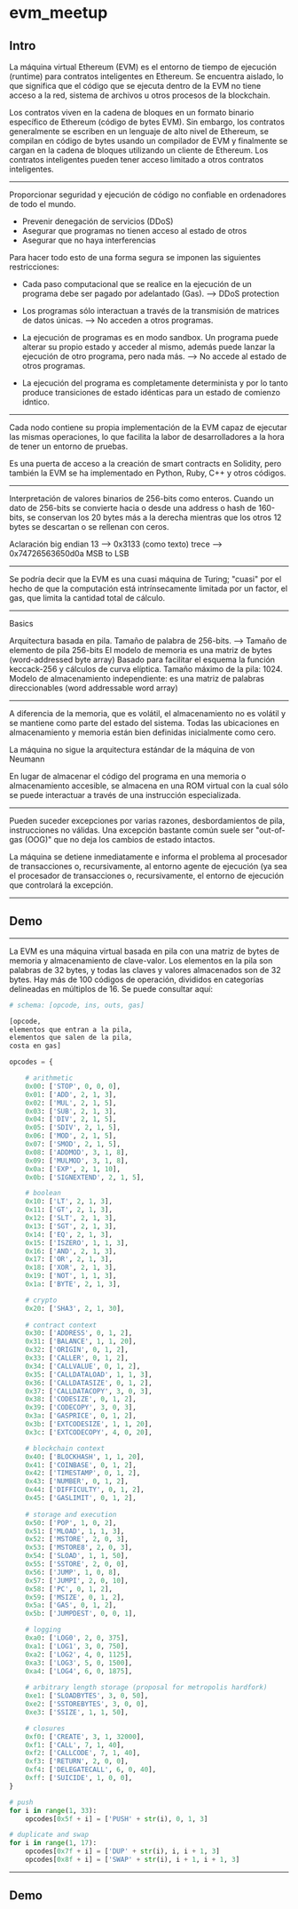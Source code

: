 # evm_meetup

## Intro

La máquina virtual Ethereum (EVM) es el entorno de tiempo de ejecución (runtime) para contratos inteligentes en Ethereum. Se encuentra aislado, lo que significa que el código que se ejecuta dentro de la EVM no tiene acceso a la red, sistema de archivos u otros procesos de la blockchain.

Los contratos viven en la cadena de bloques en un formato binario específico de Ethereum (código de bytes EVM). Sin embargo, los contratos generalmente se escriben en un lenguaje de alto nivel de Ethereum, se compilan en código de bytes usando un compilador de EVM y finalmente se cargan en la cadena de bloques utilizando un cliente de Ethereum. Los contratos inteligentes pueden tener acceso limitado a otros contratos inteligentes.

---

Proporcionar seguridad y ejecución de código no confiable en ordenadores de todo el mundo.

- Prevenir denegación de servicios (DDoS)
- Asegurar que programas no tienen acceso al estado de otros
- Asegurar que no haya interferencias

Para hacer todo esto de una forma segura se imponen las siguientes restricciones:
- Cada paso computacional que se realice en la ejecución de un programa debe ser pagado por adelantado (Gas). --> DDoS protection

- Los programas sólo interactuan a través de la transmisión de matrices de datos únicas. --> No acceden a otros programas.

- La ejecución de programas es en modo sandbox. Un programa puede alterar su propio estado y acceder al mismo, además puede lanzar la ejecución de otro programa, pero nada más. --> No accede al estado de otros programas.

- La ejecución del programa es completamente determinista y por lo tanto produce transiciones de estado idénticas para un estado de comienzo idntico.

---

Cada nodo contiene su propia implementación de la EVM capaz de ejecutar las mismas operaciones, lo que facilita la labor de desarrolladores a la hora de tener un entorno de pruebas.

Es una puerta de acceso a la creación de smart contracts en Solidity, pero también la EVM se ha implementado en Python, Ruby, C++ y otros códigos.

------------------------

Interpretación de valores binarios de 256-bits como enteros. Cuando un dato de 256-bits se convierte hacia o desde una address o hash de 160-bits, se conservan los 20 bytes más a la derecha mientras que los otros 12 bytes se descartan o se rellenan con ceros.

Aclaración big endian
13 --> 0x3133 (como texto)
trece --> 0x74726563650d0a
MSB to LSB

---

Se podría decir que la EVM es una cuasi máquina de Turing; "cuasi" por el hecho de que la computación está intrínsecamente limitada por un factor, el gas, que limita la cantidad total de cálculo.

---

Basics

Arquitectura basada en pila.
Tamaño de palabra de 256-bits. --> Tamaño de elemento de pila 256-bits
El modelo de memoria es una matriz de bytes (word-addressed byte array)
Basado para facilitar el esquema la función keccack-256 y cálculos de curva elíptica.
Tamaño máximo de la pila: 1024.
Modelo de almacenamiento independiente: es una matriz de palabras direccionables (word addressable word array)

---

A diferencia de la memoria, que es volátil, el almacenamiento no es volátil y se mantiene como parte del estado del sistema. Todas las ubicaciones en almacenamiento y memoria están bien definidas inicialmente como cero.

La máquina no sigue la arquitectura estándar de la máquina de von Neumann

En lugar de almacenar el código del programa en una memoria o almacenamiento accesible, se almacena en una ROM virtual con la cual sólo se puede interactuar a través de una instrucción especializada.

---

Pueden suceder excepciones por varias razones, desbordamientos de pila, instrucciones no válidas. Una excepción bastante común suele ser "out-of-gas (OOG)" que no deja los cambios de estado intactos.

La máquina se detiene inmediatamente e informa el problema al procesador de transacciones o, recursivamente, al entorno agente de ejecución (ya sea el procesador de transacciones o, recursivamente, el entorno de ejecución que controlará la excepción.

---

## Demo

---

La EVM es una máquina virtual basada en pila con una matriz de bytes de memoria y almacenamiento de clave-valor. Los elementos en la pila son palabras de 32 bytes, y todas las claves y valores almacenados son de 32 bytes. Hay más de 100 códigos de operación, divididos en categorías delineadas en múltiplos de 16. Se puede consultar aquí:


```python
# schema: [opcode, ins, outs, gas]

[opcode,
elementos que entran a la pila,
elementos que salen de la pila,
costa en gas]

opcodes = {

    # arithmetic
    0x00: ['STOP', 0, 0, 0],
    0x01: ['ADD', 2, 1, 3],
    0x02: ['MUL', 2, 1, 5],
    0x03: ['SUB', 2, 1, 3],
    0x04: ['DIV', 2, 1, 5],
    0x05: ['SDIV', 2, 1, 5],
    0x06: ['MOD', 2, 1, 5],
    0x07: ['SMOD', 2, 1, 5],
    0x08: ['ADDMOD', 3, 1, 8],
    0x09: ['MULMOD', 3, 1, 8],
    0x0a: ['EXP', 2, 1, 10],
    0x0b: ['SIGNEXTEND', 2, 1, 5],

    # boolean
    0x10: ['LT', 2, 1, 3],
    0x11: ['GT', 2, 1, 3],
    0x12: ['SLT', 2, 1, 3],
    0x13: ['SGT', 2, 1, 3],
    0x14: ['EQ', 2, 1, 3],
    0x15: ['ISZERO', 1, 1, 3],
    0x16: ['AND', 2, 1, 3],
    0x17: ['OR', 2, 1, 3],
    0x18: ['XOR', 2, 1, 3],
    0x19: ['NOT', 1, 1, 3],
    0x1a: ['BYTE', 2, 1, 3],

    # crypto
    0x20: ['SHA3', 2, 1, 30],
    
    # contract context
    0x30: ['ADDRESS', 0, 1, 2],
    0x31: ['BALANCE', 1, 1, 20],
    0x32: ['ORIGIN', 0, 1, 2],
    0x33: ['CALLER', 0, 1, 2],
    0x34: ['CALLVALUE', 0, 1, 2],
    0x35: ['CALLDATALOAD', 1, 1, 3],
    0x36: ['CALLDATASIZE', 0, 1, 2],
    0x37: ['CALLDATACOPY', 3, 0, 3],
    0x38: ['CODESIZE', 0, 1, 2],
    0x39: ['CODECOPY', 3, 0, 3],
    0x3a: ['GASPRICE', 0, 1, 2],
    0x3b: ['EXTCODESIZE', 1, 1, 20],
    0x3c: ['EXTCODECOPY', 4, 0, 20],

    # blockchain context
    0x40: ['BLOCKHASH', 1, 1, 20],
    0x41: ['COINBASE', 0, 1, 2],
    0x42: ['TIMESTAMP', 0, 1, 2],
    0x43: ['NUMBER', 0, 1, 2],
    0x44: ['DIFFICULTY', 0, 1, 2],
    0x45: ['GASLIMIT', 0, 1, 2],
  
    # storage and execution
    0x50: ['POP', 1, 0, 2],
    0x51: ['MLOAD', 1, 1, 3],
    0x52: ['MSTORE', 2, 0, 3],
    0x53: ['MSTORE8', 2, 0, 3],
    0x54: ['SLOAD', 1, 1, 50],
    0x55: ['SSTORE', 2, 0, 0],
    0x56: ['JUMP', 1, 0, 8],
    0x57: ['JUMPI', 2, 0, 10],
    0x58: ['PC', 0, 1, 2],
    0x59: ['MSIZE', 0, 1, 2],
    0x5a: ['GAS', 0, 1, 2],
    0x5b: ['JUMPDEST', 0, 0, 1],

    # logging
    0xa0: ['LOG0', 2, 0, 375],
    0xa1: ['LOG1', 3, 0, 750],
    0xa2: ['LOG2', 4, 0, 1125],
    0xa3: ['LOG3', 5, 0, 1500],
    0xa4: ['LOG4', 6, 0, 1875],
	
    # arbitrary length storage (proposal for metropolis hardfork)
    0xe1: ['SLOADBYTES', 3, 0, 50],
    0xe2: ['SSTOREBYTES', 3, 0, 0],
    0xe3: ['SSIZE', 1, 1, 50],

    # closures
    0xf0: ['CREATE', 3, 1, 32000],
    0xf1: ['CALL', 7, 1, 40],
    0xf2: ['CALLCODE', 7, 1, 40],
    0xf3: ['RETURN', 2, 0, 0],
    0xf4: ['DELEGATECALL', 6, 0, 40],
    0xff: ['SUICIDE', 1, 0, 0],
}

# push
for i in range(1, 33):
    opcodes[0x5f + i] = ['PUSH' + str(i), 0, 1, 3]

# duplicate and swap
for i in range(1, 17):
    opcodes[0x7f + i] = ['DUP' + str(i), i, i + 1, 3]
    opcodes[0x8f + i] = ['SWAP' + str(i), i + 1, i + 1, 3]
```

---

## Demo






















